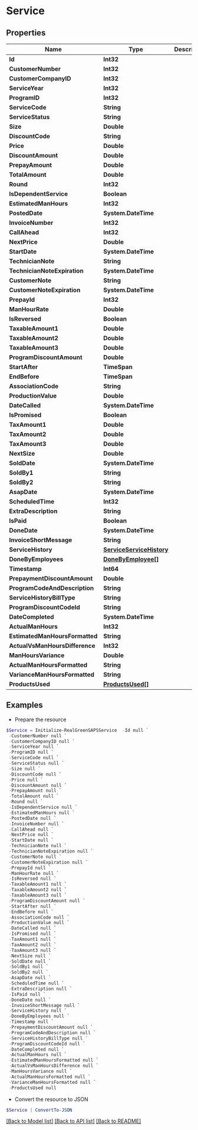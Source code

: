 # Service
## Properties

Name | Type | Description | Notes
------------ | ------------- | ------------- | -------------
**Id** | **Int32** |  | [optional] 
**CustomerNumber** | **Int32** |  | [optional] 
**CustomerCompanyID** | **Int32** |  | [optional] 
**ServiceYear** | **Int32** |  | [optional] 
**ProgramID** | **Int32** |  | [optional] 
**ServiceCode** | **String** |  | [optional] 
**ServiceStatus** | **String** |  | [optional] 
**Size** | **Double** |  | [optional] 
**DiscountCode** | **String** |  | [optional] 
**Price** | **Double** |  | [optional] 
**DiscountAmount** | **Double** |  | [optional] 
**PrepayAmount** | **Double** |  | [optional] 
**TotalAmount** | **Double** |  | [optional] 
**Round** | **Int32** |  | [optional] 
**IsDependentService** | **Boolean** |  | [optional] 
**EstimatedManHours** | **Int32** |  | [optional] 
**PostedDate** | **System.DateTime** |  | [optional] 
**InvoiceNumber** | **Int32** |  | [optional] 
**CallAhead** | **Int32** |  | [optional] 
**NextPrice** | **Double** |  | [optional] 
**StartDate** | **System.DateTime** |  | [optional] 
**TechnicianNote** | **String** |  | [optional] 
**TechnicianNoteExpiration** | **System.DateTime** |  | [optional] 
**CustomerNote** | **String** |  | [optional] 
**CustomerNoteExpiration** | **System.DateTime** |  | [optional] 
**PrepayId** | **Int32** |  | [optional] 
**ManHourRate** | **Double** |  | [optional] 
**IsReversed** | **Boolean** |  | [optional] 
**TaxableAmount1** | **Double** |  | [optional] 
**TaxableAmount2** | **Double** |  | [optional] 
**TaxableAmount3** | **Double** |  | [optional] 
**ProgramDiscountAmount** | **Double** |  | [optional] 
**StartAfter** | **TimeSpan** |  | [optional] 
**EndBefore** | **TimeSpan** |  | [optional] 
**AssociationCode** | **String** |  | [optional] 
**ProductionValue** | **Double** |  | [optional] 
**DateCalled** | **System.DateTime** |  | [optional] 
**IsPromised** | **Boolean** |  | [optional] 
**TaxAmount1** | **Double** |  | [optional] 
**TaxAmount2** | **Double** |  | [optional] 
**TaxAmount3** | **Double** |  | [optional] 
**NextSize** | **Double** |  | [optional] 
**SoldDate** | **System.DateTime** |  | [optional] 
**SoldBy1** | **String** |  | [optional] 
**SoldBy2** | **String** |  | [optional] 
**AsapDate** | **System.DateTime** |  | [optional] 
**ScheduledTime** | **Int32** |  | [optional] 
**ExtraDescription** | **String** |  | [optional] 
**IsPaid** | **Boolean** |  | [optional] 
**DoneDate** | **System.DateTime** |  | [optional] 
**InvoiceShortMessage** | **String** |  | [optional] 
**ServiceHistory** | [**ServiceServiceHistory**](ServiceServiceHistory.md) |  | [optional] 
**DoneByEmployees** | [**DoneByEmployee[]**](DoneByEmployee.md) |  | [optional] 
**Timestamp** | **Int64** |  | [optional] 
**PrepaymentDiscountAmount** | **Double** |  | [optional] 
**ProgramCodeAndDescription** | **String** |  | [optional] 
**ServiceHistoryBillType** | **String** |  | [optional] 
**ProgramDiscountCodeId** | **String** |  | [optional] 
**DateCompleted** | **System.DateTime** |  | [optional] 
**ActualManHours** | **Int32** |  | [optional] 
**EstimatedManHoursFormatted** | **String** |  | [optional] 
**ActualVsManHoursDifference** | **Int32** |  | [optional] 
**ManHoursVariance** | **Double** |  | [optional] 
**ActualManHoursFormatted** | **String** |  | [optional] 
**VarianceManHoursFormatted** | **String** |  | [optional] 
**ProductsUsed** | [**ProductsUsed[]**](ProductsUsed.md) |  | [optional] 

## Examples

- Prepare the resource
```powershell
$Service = Initialize-RealGreenSAPSService  -Id null `
 -CustomerNumber null `
 -CustomerCompanyID null `
 -ServiceYear null `
 -ProgramID null `
 -ServiceCode null `
 -ServiceStatus null `
 -Size null `
 -DiscountCode null `
 -Price null `
 -DiscountAmount null `
 -PrepayAmount null `
 -TotalAmount null `
 -Round null `
 -IsDependentService null `
 -EstimatedManHours null `
 -PostedDate null `
 -InvoiceNumber null `
 -CallAhead null `
 -NextPrice null `
 -StartDate null `
 -TechnicianNote null `
 -TechnicianNoteExpiration null `
 -CustomerNote null `
 -CustomerNoteExpiration null `
 -PrepayId null `
 -ManHourRate null `
 -IsReversed null `
 -TaxableAmount1 null `
 -TaxableAmount2 null `
 -TaxableAmount3 null `
 -ProgramDiscountAmount null `
 -StartAfter null `
 -EndBefore null `
 -AssociationCode null `
 -ProductionValue null `
 -DateCalled null `
 -IsPromised null `
 -TaxAmount1 null `
 -TaxAmount2 null `
 -TaxAmount3 null `
 -NextSize null `
 -SoldDate null `
 -SoldBy1 null `
 -SoldBy2 null `
 -AsapDate null `
 -ScheduledTime null `
 -ExtraDescription null `
 -IsPaid null `
 -DoneDate null `
 -InvoiceShortMessage null `
 -ServiceHistory null `
 -DoneByEmployees null `
 -Timestamp null `
 -PrepaymentDiscountAmount null `
 -ProgramCodeAndDescription null `
 -ServiceHistoryBillType null `
 -ProgramDiscountCodeId null `
 -DateCompleted null `
 -ActualManHours null `
 -EstimatedManHoursFormatted null `
 -ActualVsManHoursDifference null `
 -ManHoursVariance null `
 -ActualManHoursFormatted null `
 -VarianceManHoursFormatted null `
 -ProductsUsed null
```

- Convert the resource to JSON
```powershell
$Service | ConvertTo-JSON
```

[[Back to Model list]](../README.md#documentation-for-models) [[Back to API list]](../README.md#documentation-for-api-endpoints) [[Back to README]](../README.md)

